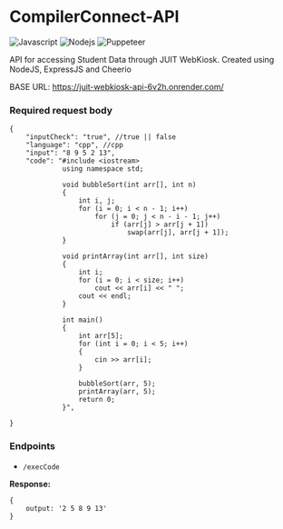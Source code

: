 # CompilerConnect-API

<img alt="Javascript" src="https://img.shields.io/badge/JavaScript-323330?style=for-the-badge&logo=javascript&logoColor=F7DF1E"/> <img alt="Nodejs" src="https://img.shields.io/badge/Node.js-339933?style=for-the-badge&logo=nodedotjs&logoColor=white"/> <img alt="Puppeteer" src="https://img.shields.io/badge/Puppeteer-40B5A4?style=for-the-badge&logo=Puppeteer&logoColor=white"/>

API for accessing Student Data through JUIT WebKiosk. Created using NodeJS, ExpressJS and Cheerio

BASE URL: https://juit-webkiosk-api-6v2h.onrender.com/

### Required request body

```
{
    "inputCheck": "true", //true || false
    "language": "cpp", //cpp
    "input": "8 9 5 2 13",
    "code": "#include <iostream>
             using namespace std;

             void bubbleSort(int arr[], int n)
             {
                 int i, j;
                 for (i = 0; i < n - 1; i++)
                     for (j = 0; j < n - i - 1; j++)
                         if (arr[j] > arr[j + 1])
                             swap(arr[j], arr[j + 1]);
             }

             void printArray(int arr[], int size)
             {
                 int i;
                 for (i = 0; i < size; i++)
                     cout << arr[i] << " ";
                 cout << endl;
             }

             int main()
             {
                 int arr[5];
                 for (int i = 0; i < 5; i++)
                 {
                     cin >> arr[i];
                 }

                 bubbleSort(arr, 5);
                 printArray(arr, 5);
                 return 0;
             }",
    
}
```

### Endpoints

- `/execCode`

**Response:**

```
{
    output: '2 5 8 9 13'
}
```
